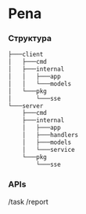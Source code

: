 # Pena
### Структура
```bash
├───client
│   ├───cmd
│   ├───internal
│   │   ├───app
│   │   └───models
│   └───pkg
│       └───sse
└───server
    ├───cmd
    ├───internal
    │   ├───app
    │   ├───handlers
    │   ├───models
    │   └───service
    └───pkg
        └───sse
```

### APIs

/task
/report